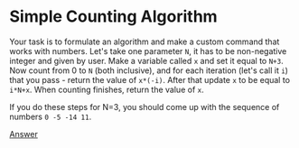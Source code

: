 # Simple Counting Algorithm

Your task is to formulate an algorithm and make a custom command that works with numbers. Let's take one parameter `N`, it has to be non-negative integer and given by user. Make a variable called `x` and set it equal to `N+3`. Now count from 0 to `N` \(both inclusive\), and for each iteration \(let's call it `i`\) that you pass - return the value of `x*(-i)`. After that update `x` to be equal to `i*N+x`. When counting finishes, return the value of `x`.

If you do these steps for N=3, you should come up with the sequence of numbers `0 -5 -14 11`.  
  
[Answer](https://pastebin.com/vNfc73zG)

